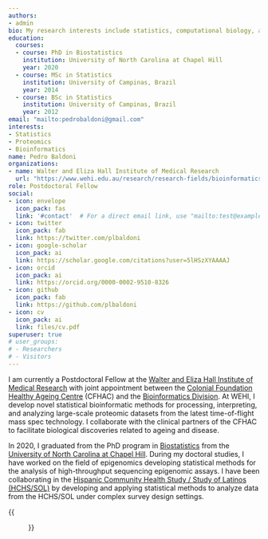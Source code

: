 ```yaml
---
authors:
- admin
bio: My research interests include statistics, computational biology, and genomics.
education:
  courses:
  - course: PhD in Biostatistics
    institution: University of North Carolina at Chapel Hill
    year: 2020
  - course: MSc in Statistics
    institution: University of Campinas, Brazil
    year: 2014
  - course: BSc in Statistics
    institution: University of Campinas, Brazil
    year: 2012
email: "mailto:pedrobaldoni@gmail.com"
interests:
- Statistics
- Proteomics
- Bioinformatics
name: Pedro Baldoni
organizations:
- name: Walter and Eliza Hall Institute of Medical Research
  url: "https://www.wehi.edu.au/research/research-fields/bioinformatics"
role: Postdoctoral Fellow
social:
- icon: envelope
  icon_pack: fas
  link: '#contact'  # For a direct email link, use "mailto:test@example.org".
- icon: twitter
  icon_pack: fab
  link: https://twitter.com/plbaldoni
- icon: google-scholar
  icon_pack: ai
  link: https://scholar.google.com/citations?user=5lHSzXYAAAAJ
- icon: orcid
  icon_pack: ai
  link: https://orcid.org/0000-0002-9510-8326
- icon: github
  icon_pack: fab
  link: https://github.com/plbaldoni
- icon: cv
  icon_pack: ai
  link: files/cv.pdf
superuser: true
# user_groups:
# - Researchers
# - Visitors
---
```


I am currently a Postdoctoral Fellow at the [Walter and Eliza Hall Institute of Medical Research](https://www.wehi.edu.au/) with joint appointment between the [Colonial Foundation Healthy Ageing Centre](http://colonialfoundation.org.au/) (CFHAC) and the [Bioinformatics Division](https://www.wehi.edu.au/about-structure/scientific-divisions/bioinformatics). At WEHI, I develop novel statistical bioinformatic methods for processing, interpreting, and analyzing large-scale proteomic datasets from the latest time-of-flight mass spec technology. I collaborate with the clinical partners of the CFHAC to facilitate biological discoveries related to ageing and disease.

In 2020, I graduated from the PhD program in [Biostatistics](https://sph.unc.edu/bios/biostatistics/) from the [University of North Carolina at Chapel Hill](https://www.unc.edu/). During my doctoral studies, I have worked on the field of epigenomics developing statistical methods for the analysis of high-throughput sequencing epigenomic assays. I have been collaborating in the [Hispanic Community Health Study / Study of Latinos (HCHS/SOL)](https://sites.cscc.unc.edu/hchs/) by developing and applying statistical methods to analyze data from the HCHS/SOL under complex survey design settings.

{{<figure src="http://ghchart.rshah.org/4B9CD3/plbaldoni" alt="plbaldoni's Github chart" >}}
